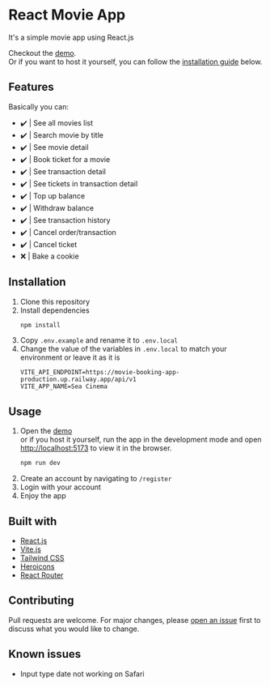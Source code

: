 # React Movie App

It's a simple movie app using React.js

Checkout the [demo].\
Or if you want to host it yourself, you can follow the [installation guide](#installation) below.

## Features

Basically you can:

- :heavy_check_mark: | See all movies list
- :heavy_check_mark: | Search movie by title
- :heavy_check_mark: | See movie detail
- :heavy_check_mark: | Book ticket for a movie
- :heavy_check_mark: | See transaction detail
- :heavy_check_mark: | See tickets in transaction detail
- :heavy_check_mark: | Top up balance
- :heavy_check_mark: | Withdraw balance
- :heavy_check_mark: | See transaction history
- :heavy_check_mark: | Cancel order/transaction
- :heavy_check_mark: | Cancel ticket
- :x: | Bake a cookie

## Installation

1. Clone this repository
2. Install dependencies
   ```bash
   npm install
   ```
3. Copy `.env.example` and rename it to `.env.local`
4. Change the value of the variables in `.env.local` to match your environment or leave it as it is
   ```env
   VITE_API_ENDPOINT=https://movie-booking-app-production.up.railway.app/api/v1
   VITE_APP_NAME=Sea Cinema
   ```

## Usage

1. Open the [demo]\
   or if you host it yourself, run the app in the development mode and open [http://localhost:5173](http://localhost:5173) to view it in the browser.
   ```bash
   npm run dev
   ```
2. Create an account by navigating to `/register`
3. Login with your account
4. Enjoy the app

## Built with

- [React.js](https://reactjs.org/)
- [Vite.js](https://vitejs.dev/)
- [Tailwind CSS](https://tailwindcss.com/)
- [Heroicons](https://heroicons.com/)
- [React Router](https://reactrouter.com/)

## Contributing

Pull requests are welcome. For major changes, please [open an issue] first to discuss what you would like to change.

## Known issues

- Input type date not working on Safari

[demo]: https://seacinema.vercel.app/
[open an issue]: https://github.com/fauzan-radji/react-movie-app/issues/new
